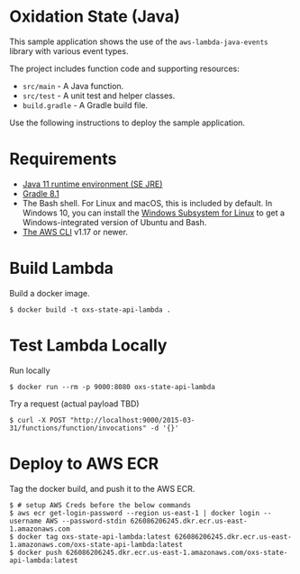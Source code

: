 # Oxidation State (Java)

This sample application shows the use of the `aws-lambda-java-events` library with various event types.


The project includes function code and supporting resources:
- `src/main` - A Java function.
- `src/test` - A unit test and helper classes.
- `build.gradle` - A Gradle build file.

Use the following instructions to deploy the sample application.

# Requirements
- [Java 11 runtime environment (SE JRE)](https://www.oracle.com/java/technologies/javase-downloads.html)
- [Gradle 8.1](https://gradle.org/releases/)
- The Bash shell. For Linux and macOS, this is included by default. In Windows 10, you can install the [Windows Subsystem for Linux](https://docs.microsoft.com/en-us/windows/wsl/install-win10) to get a Windows-integrated version of Ubuntu and Bash.
- [The AWS CLI](https://docs.aws.amazon.com/cli/latest/userguide/cli-chap-install.html) v1.17 or newer.

# Build Lambda

Build a docker image.

    $ docker build -t oxs-state-api-lambda .

# Test Lambda Locally

Run locally

    $ docker run --rm -p 9000:8080 oxs-state-api-lambda

Try a request (actual payload TBD)

    $ curl -X POST "http://localhost:9000/2015-03-31/functions/function/invocations" -d '{}'

# Deploy to AWS ECR
Tag the docker build, and push it to the AWS ECR.

    $ # setup AWS Creds before the below commands
    $ aws ecr get-login-password --region us-east-1 | docker login --username AWS --password-stdin 626086206245.dkr.ecr.us-east-1.amazonaws.com
    $ docker tag oxs-state-api-lambda:latest 626086206245.dkr.ecr.us-east-1.amazonaws.com/oxs-state-api-lambda:latest
    $ docker push 626086206245.dkr.ecr.us-east-1.amazonaws.com/oxs-state-api-lambda:latest
